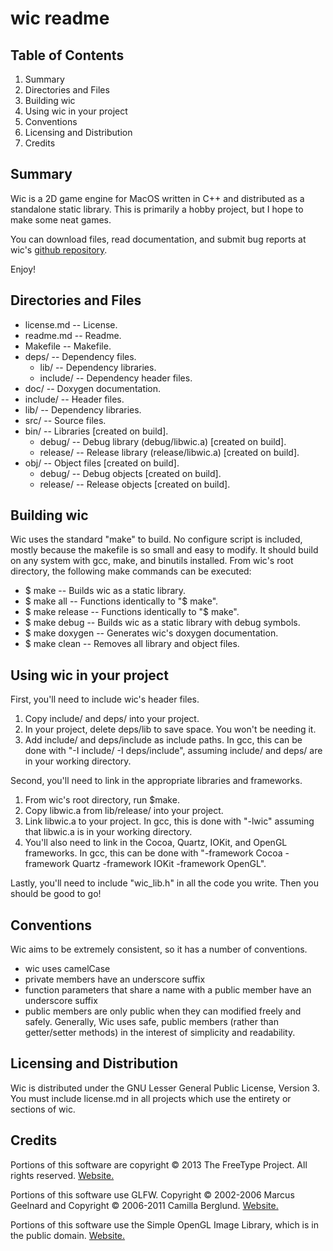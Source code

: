 wic readme
===========
Table of Contents
----------------- 

1. Summary
2. Directories and Files
3. Building wic
4. Using wic in your project
5. Conventions
6. Licensing and Distribution
7. Credits

Summary
-------
Wic is a 2D game engine for MacOS written in C++ and distributed as a standalone static library. This is primarily a hobby project, but I hope to make some neat games. 

You can download files, read documentation, and submit bug reports at wic's [github repository](https://github.com/wolearyc/wic). 

Enjoy!

Directories and Files
---------------------

* license.md -- License. 
* readme.md -- Readme. 
* Makefile -- Makefile. 
* deps/ -- Dependency files.
    * lib/ -- Dependency libraries.
	* include/ -- Dependency header files.
* doc/ -- Doxygen documentation.
* include/ -- Header files.
* lib/ -- Dependency libraries.
* src/ -- Source files.
* bin/ -- Libraries [created on build].
    * debug/ -- Debug library (debug/libwic.a) [created on build].
    * release/ -- Release library (release/libwic.a) [created on build].
* obj/ -- Object files [created on build].
    * debug/ -- Debug objects [created on build].
    * release/ -- Release objects [created on build].
	
Building wic
-------------
Wic uses the standard "make" to build. No configure script is included, mostly because the makefile is so small and easy to modify. It should build on any system with gcc, make, and binutils installed. 
From wic's root directory, the following make commands can be executed:

* $ make -- Builds wic as a static library.
* $ make all -- Functions identically to "$ make".
* $ make release -- Functions identically to "$ make".
* $ make debug -- Builds wic as a static library with debug symbols.
* $ make doxygen -- Generates wic's doxygen documentation.
* $ make clean -- Removes all library and object files.

Using wic in your project
--------------------------
First, you'll need to include wic's header files.

1. Copy include/ and deps/ into your project.
2. In your project, delete deps/lib to save space. You won't be needing it.
3. Add include/ and deps/include as include paths. In gcc, this can be done with "-I include/ -I deps/include", assuming include/ and deps/ are in your working directory.

Second, you'll need to link in the appropriate libraries and frameworks.

1. From wic's root directory, run $make.
2. Copy libwic.a from lib/release/ into your project. 
3. Link libwic.a to your project. In gcc, this is done with "-lwic" assuming that libwic.a is in your working directory.
4. You'll also need to link in the Cocoa, Quartz, IOKit, and OpenGL frameworks. In gcc, this can be done with "-framework Cocoa -framework Quartz -framework IOKit -framework OpenGL".

Lastly, you'll need to include "wic_lib.h" in all the code you write. Then you should be good to go!

Conventions
-----------
Wic aims to be extremely consistent, so it has a number of conventions.
* wic uses camelCase
* private members have an underscore suffix
* function parameters that share a name with a public member have an underscore suffix
* public members are only public when they can modified freely and safely. Generally, Wic uses safe, public members (rather than getter/setter methods) in the interest of simplicity and readability.

Licensing and Distribution
--------------------------
Wic is distributed under the GNU Lesser General Public License, Version 3. You must include license.md in all projects which use the entirety or sections of wic.

Credits
-------
Portions of this software are copyright © 2013 The FreeType Project.  All rights reserved. [Website.](http://www.freetype.org/)

Portions of this software use GLFW. Copyright © 2002-2006 Marcus Geelnard and Copyright © 2006-2011 Camilla Berglund. [Website.](http://www.glfw.org/index.html)

Portions of this software use the Simple OpenGL Image Library, which is in the public domain. [Website.](http://www.lonesock.net/soil.html)
